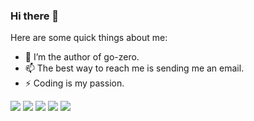 ### Hi there 👋

<!--
**kevwan/kevwan** is a ✨ _special_ ✨ repository because its `README.md` (this file) appears on your GitHub profile.
-->

Here are some quick things about me:

- 🔭 I’m the author of go-zero.
- 📫 The best way to reach me is sending me an email.
- ⚡ Coding is my passion.

![](https://github-profile-summary-cards.vercel.app/api/cards/profile-details?username=lsm1998&theme=github)
![](https://github-profile-summary-cards.vercel.app/api/cards/repos-per-language?username=kevwan&theme=github)
![](https://github-profile-summary-cards.vercel.app/api/cards/most-commit-language?username=kevwan&theme=github)
![](https://github-profile-summary-cards.vercel.app/api/cards/stats?username=kevwan&theme=github)
![](https://github-profile-summary-cards.vercel.app/api/cards/productive-time?username=kevwan&theme=github)
